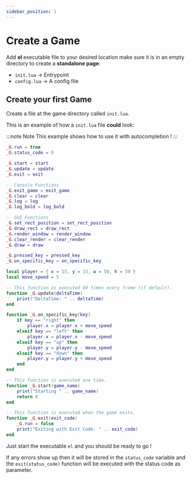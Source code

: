 ```yaml
---
sidebar_position: 1
---
```


# Create a Game

Add **el** executable file to your desired location make sure it is in an empty directory to create a **standalone page**:

- `init.lua` → Entrypoint
- `config.lua` → A config file

## Create your first Game

Create a file at the game directory called `init.lua`.

This is an example of how a `init.lua` file **could** look:

:::note Note
This example shows how to use it with autocompletion !
:::

```lua title="/init.lua"
_G.run = true
_G.status_code = 0

_G.start = start
_G.update = update
_G.exit = exit

-- Console Functions
_G.exit_game = exit_game
_G.clear = clear
_G.log = log
_G.log_bold = log_bold

-- GUI Functions
_G.set_rect_position = set_rect_position
_G.draw_rect = draw_rect
_G.render_window = render_window
_G.clear_render = clear_render
_G.draw = draw

_G.pressed_key = pressed_key
_G.on_specific_key = on_specific_key

local player = { x = 15, y = 15, w = 50, h = 50 }
local move_speed = 5

-- This function is executed 60 times every frame (if default).
function _G.update(deltaTime)
    print("DeltaTime: " .. deltaTime)
end

function _G.on_specific_key(key)
	if key == "right" then
		player.x = player.x + move_speed
	elseif key == "left" then
		player.x = player.x - move_speed
	elseif key == "up" then
		player.y = player.y - move_speed
	elseif key == "down" then
		player.y = player.y + move_speed
	end
end

-- This function is executed one time.
function _G.start(game_name)
	print("Starting " .. game_name)
	return 0
end

-- This function is executed when the game exits.
function _G.exit(exit_code)
	_G.run = false
	print("Exiting with Exit Code: " .. exit_code)
end
```

Just start the executable `el` and you should be ready to go !

If any errors show up then it will be stored in the `status_code` variable and the `exit(status_code)` function will be executed with the status code as parameter.
